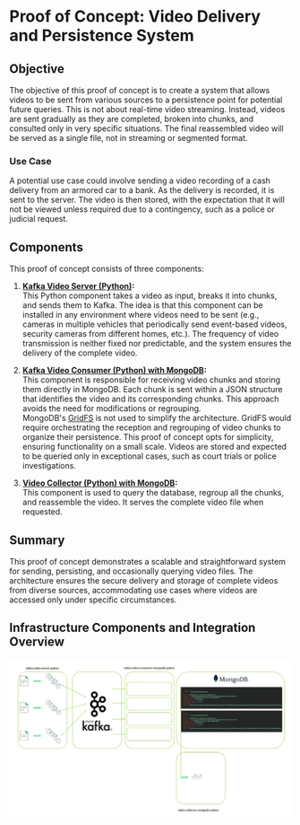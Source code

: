 # Proof of Concept: Video Delivery and Persistence System

## Objective

The objective of this proof of concept is to create a system that allows videos to be sent from various sources to a persistence point for potential future queries. This is not about real-time video streaming. Instead, videos are sent gradually as they are completed, broken into chunks, and consulted only in very specific situations. The final reassembled video will be served as a single file, not in streaming or segmented format.

### Use Case

A potential use case could involve sending a video recording of a cash delivery from an armored car to a bank. As the delivery is recorded, it is sent to the server. The video is then stored, with the expectation that it will not be viewed unless required due to a contingency, such as a police or judicial request.

## Components

This proof of concept consists of three components:

1. **[Kafka Video Server (Python)](https://github.com/Javier-Godon/kafka-video-server-python):**  
   This Python component takes a video as input, breaks it into chunks, and sends them to Kafka. The idea is that this component can be installed in any environment where videos need to be sent (e.g., cameras in multiple vehicles that periodically send event-based videos, security cameras from different homes, etc.). The frequency of video transmission is neither fixed nor predictable, and the system ensures the delivery of the complete video.

2. **[Kafka Video Consumer (Python) with MongoDB](https://github.com/Javier-Godon/kafka-video-consumer-mongodb-python):**  
   This component is responsible for receiving video chunks and storing them directly in MongoDB. Each chunk is sent within a JSON structure that identifies the video and its corresponding chunks. This approach avoids the need for modifications or regrouping.  
   MongoDB's [GridFS](https://www.mongodb.com/docs/manual/core/gridfs/) is not used to simplify the architecture. GridFS would require orchestrating the reception and regrouping of video chunks to organize their persistence. This proof of concept opts for simplicity, ensuring functionality on a small scale. Videos are stored and expected to be queried only in exceptional cases, such as court trials or police investigations.

3. **[Video Collector (Python) with MongoDB](https://github.com/Javier-Godon/video-collector-mongodb-python):**  
   This component is used to query the database, regroup all the chunks, and reassemble the video. It serves the complete video file when requested.

## Summary

This proof of concept demonstrates a scalable and straightforward system for sending, persisting, and occasionally querying video files. The architecture ensures the secure delivery and storage of complete videos from diverse sources, accommodating use cases where videos are accessed only under specific circumstances.

## Infrastructure Components and Integration Overview


![image](./resources/multi-video-streaming-kafka-blueprint.jpg)